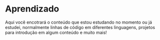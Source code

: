 # Aprendizado
Aqui você encotrará o conteúdo que estou estudando no momento ou já estudei, normalmente linhas de código em diferentes linguagens, projetos para introdução em algum conteúdo e muito mais!
